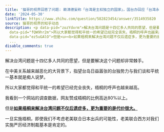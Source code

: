 ```yaml
---
title: '猫哥的视界回答了问题: 赖清德妄称「台湾是主权独立的国家」，国台办回应「台湾永远不可能成为一个国家」，哪些信息值得关注？'
date: '2024-05-30'
linkTitle: https://www.zhihu.com/question/582823454/answer/3514935820
source: 猫哥的视界的知乎动态
description: <p data-pid="zozYdxrm">解决台湾问题是十四亿多人共同的愿望，但是要解决这个问题却非常棘手。</p><p data-pid="Fsfy-nRM">在中美关系越来越恶化的大背景下，指望台岛日益嚣张的台独势力与我们谈和平统一基本就是痴人说梦。</p><p
  data-pid="fQW9hr2m">所以大家都觉得和平统一的希望已经完全丧失，梧桐的呼声也越来越高。</p><p data-pid="pZT0bQVO">我看到一个网站的调查数据，网友赞成梧桐的比例高达80%以上。<br></p><p
  data-pid="ez5uGAlO">但是<u><b>如果梧桐来解决台湾问题不仅后遗症多，更为重要的是代价很大。</b></u></p><p data-pid="UqKE8VKO">一旦实施梧桐，即使我们不考虑老美联合日本出兵的可能性，老美联合西方对我们实施严厉经济制裁基本是肯定的。</p><p
  ...
disable_comments: true
---
```

<p data-pid="zozYdxrm">解决台湾问题是十四亿多人共同的愿望，但是要解决这个问题却非常棘手。</p><p data-pid="Fsfy-nRM">在中美关系越来越恶化的大背景下，指望台岛日益嚣张的台独势力与我们谈和平统一基本就是痴人说梦。</p><p data-pid="fQW9hr2m">所以大家都觉得和平统一的希望已经完全丧失，梧桐的呼声也越来越高。</p><p data-pid="pZT0bQVO">我看到一个网站的调查数据，网友赞成梧桐的比例高达80%以上。<br></p><p data-pid="ez5uGAlO">但是<u><b>如果梧桐来解决台湾问题不仅后遗症多，更为重要的是代价很大。</b></u></p><p data-pid="UqKE8VKO">一旦实施梧桐，即使我们不考虑老美联合日本出兵的可能性，老美联合西方对我们实施严厉经济制裁基本是肯定的。</p><p ...